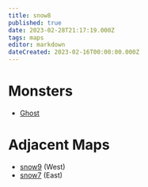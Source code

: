 ```yaml
---
title: snow8
published: true
date: 2023-02-28T21:17:19.000Z
tags: maps
editor: markdown
dateCreated: 2023-02-16T00:00:00.000Z
---
```



# Monsters
 * [Ghost](/monsters/ghost)

# Adjacent Maps
 * [snow9](/maps/snow9) (West)
 * [snow7](/maps/snow7) (East)
